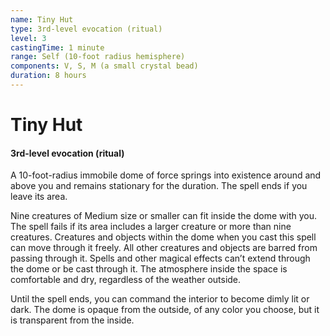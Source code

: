 ```yaml
---
name: Tiny Hut
type: 3rd-level evocation (ritual)
level: 3
castingTime: 1 minute
range: Self (10-foot radius hemisphere)
components: V, S, M (a small crystal bead)
duration: 8 hours
---
```


# Tiny Hut

#### 3rd-level evocation (ritual)

A 10-foot-radius immobile dome of force springs into existence around and above you and remains stationary for the duration. The spell ends if you leave its area.

Nine creatures of Medium size or smaller can fit inside the dome with you. The spell fails if its area includes a larger creature or more than nine creatures. Creatures and objects within the dome when you cast this spell can move through it freely. All other creatures and objects are barred from passing through it. Spells and other magical effects can’t extend through the dome or be cast through it. The atmosphere inside the space is comfortable and dry, regardless of the weather outside.

Until the spell ends, you can command the interior to become dimly lit or dark. The dome is opaque from the outside, of any color you choose, but it is transparent from the inside.
